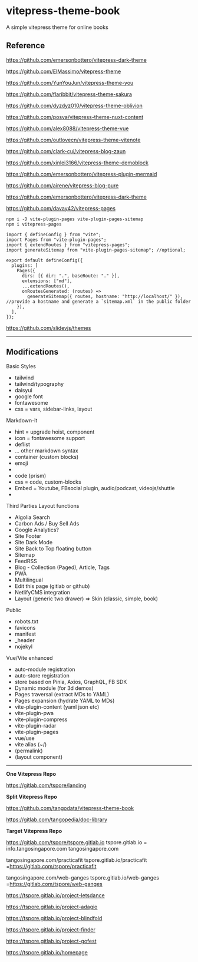 # vitepress-theme-book
A simple vitepress theme for online books



## Reference

https://github.com/emersonbottero/vitepress-dark-theme

https://github.com/ElMassimo/vitepress-theme

https://github.com/YunYouJun/vitepress-theme-you

https://github.com/flaribbit/vitepress-theme-sakura

https://github.com/dyzdyz010/vitepress-theme-oblivion

https://github.com/posva/vitepress-theme-nuxt-content

https://github.com/alex8088/vitepress-theme-vue

https://github.com/outlovecn/vitepress-theme-vitenote

https://github.com/clark-cui/vitepress-blog-zaun

https://github.com/xinlei3166/vitepress-theme-demoblock

https://github.com/emersonbottero/vitepress-plugin-mermaid

https://github.com/airene/vitepress-blog-pure

https://github.com/emersonbottero/vitepress-dark-theme


https://github.com/davay42/vitepress-pages
~~~
npm i -D vite-plugin-pages vite-plugin-pages-sitemap
npm i vitepress-pages

import { defineConfig } from "vite";
import Pages from "vite-plugin-pages";
import { extendRoutes } from "vitepress-pages";
import generateSitemap from "vite-plugin-pages-sitemap"; //optional;

export default defineConfig({
  plugins: [
    Pages({
      dirs: [{ dir: ".", baseRoute: "." }],
      extensions: ["md"],
      ...extendRoutes(),
      onRoutesGenerated: (routes) =>
        generateSitemap({ routes, hostname: "http://localhost/" }), //provide a hostname and generate a `sitemap.xml` in the public folder
    }),
  ],
});
~~~

https://github.com/slidevjs/themes

---

## Modifications
Basic Styles
- tailwind
- tailwind/typography
- daisyui
- google font
- fontawesome
- css = vars, sidebar-links, layout


Markdown-it
- hint = upgrade hoist, component
- icon = fontawesome support
- deflist
- ... other markdown syntax
- container (custom blocks)
- emoji
- 
- code (prism)
- css = code, custom-blocks
- Embed = Youtube, FBsocial plugin, audio/podcast, videojs/shuttle
- 


Third Parties Layout functions
- Algolia Search
- Carbon Ads / Buy Sell Ads
- Google Analytics?
- Site Footer
- Site Dark Mode
- Site Back to Top floating button
- Sitemap
- FeedRSS
- Blog - Collection (Paged), Article, Tags
- PWA
- Multilingual
- Edit this page (gitlab or github)
- NetlifyCMS integration
- Layout (generic two drawer) => Skin (classic, simple, book)


Public
- robots.txt
- favicons
- manifest
- \_header
- nojekyl




Vue/Vite enhanced
- auto-module registration
- auto-store registration
- store based on Pinia, Axios, GraphQL, FB SDK
- Dynamic module (for 3d demos)
- Pages traversal (extract MDs to YAML)
- Pages expansion (hydrate YAML to MDs)
- vite-plugin-content (yaml json etc)
- vite-plugin-pwa
- vite-plugin-compress
- vite-plugin-radar
- vite-plugin-pages
- vue/use
- vite alias (~/)
- (permalink)
- (layout component)
 

---
**One Vitepress Repo**

https://gitlab.com/tspore/landing


**Split Vitepress Repo**

https://github.com/tangodata/vitepress-theme-book

https://gitlab.com/tangopedia/doc-library

**Target Vitepress Repo**

https://gitlab.com/tspore/tspore.gitlab.io
tspore.gitlab.io
= info.tangosingapore.com
tangosingapore.com

tangosingapore.com/practicafit 
tspore.gitlab.io/practicafit
=https://gitlab.com/tspore/practicafit

tangosingapore.com/web-ganges
tspore.gitlab.io/web-ganges
=https://gitlab.com/tspore/web-ganges


https://tspore.gitlab.io/project-letsdance

https://tspore.gitlab.io/project-adagio

https://tspore.gitlab.io/project-blindfold

https://tspore.gitlab.io/project-finder

https://tspore.gitlab.io/project-gofest

https://tspore.gitlab.io/homepage


